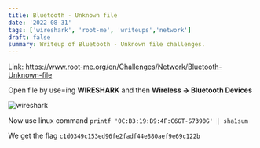 ```yaml
---
title: Bluetooth - Unknown file
date: '2022-08-31'
tags: ['wireshark', 'root-me', 'writeups','network']
draft: false
summary: Writeup of Bluetooth - Unknown file challenges.
---
```


Link: https://www.root-me.org/en/Challenges/Network/Bluetooth-Unknown-file

Open file by use=ing **WIRESHARK** and then **Wireless -> Bluetooth Devices**

![wireshark](https://user-images.githubusercontent.com/61643034/187721896-4d3b77b2-3fa0-4237-83d5-dc78c709f41f.png)

Now use linux command ``` printf '0C:B3:19:B9:4F:C6GT-S7390G' | sha1sum ```

We get the flag ```c1d0349c153ed96fe2fadf44e880aef9e69c122b```
